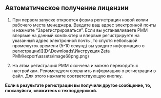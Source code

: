 ## Автоматическое получение лицензии

1.  При первом запуске откроется форма регистрации новой копии рабочего места менеджера. Введите ваш адрес электронной почты и нажмите “Зарегистрироваться”. Если вы устанавливаете РММ впервые на данный компьютер и впервые регистрируете на указанный адрес электронной почты, то спустя небольшой промежуток времени (5-10 секунд) вы увидите информацию о регистрации![](D:\Downloads\Инструкция Zeta РММ\export\assets\image68png.png)

2.  На этом регистрация РММ окончена и можно переходить к настройкам. Рекомендуем сохранить информацию о регистрации в файл. Для этого нажмите соответствующую кнопку.

**Если в результате регистрации вы получили другое сообщение, то, пожалуйста, свяжитесь с техподдержкой.**